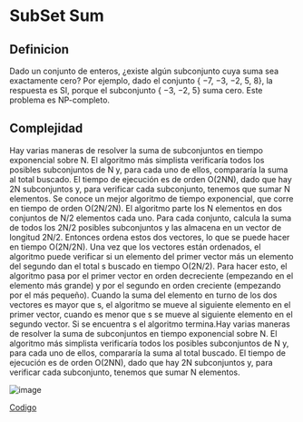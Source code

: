 # SubSet Sum

## Definicion

Dado un conjunto de enteros, ¿existe algún subconjunto cuya suma sea exactamente cero? Por ejemplo, dado el conjunto { −7, −3, −2, 5, 8}, la respuesta es SI, porque el subconjunto { −3, −2, 5} suma cero. Este problema es NP-completo.

##  Complejidad

Hay varias maneras de resolver la suma de subconjuntos en tiempo exponencial sobre N. El algoritmo más simplista verificaría todos los posibles subconjuntos de N y, para cada uno de ellos, compararía la suma al total buscado. El tiempo de ejecución es de orden O(2NN), dado que hay 2N subconjuntos y, para verificar cada subconjunto, tenemos que sumar N elementos.
Se conoce un mejor algoritmo de tiempo exponencial, que corre en tiempo de orden O(2N/2N). El algoritmo parte los N elementos en dos conjuntos de N/2 elementos cada uno. Para cada conjunto, calcula la suma de todos los 2N/2 posibles subconjuntos y las almacena en un vector de longitud 2N/2. Entonces ordena estos dos vectores, lo que se puede hacer en tiempo O(2N/2N). Una vez que los vectores están ordenados, el algoritmo puede verificar si un elemento del primer vector más un elemento del segundo dan el total s buscado en tiempo O(2N/2). Para hacer esto, el algoritmo pasa por el primer vector en orden decreciente (empezando en el elemento más grande) y por el segundo en orden creciente (empezando por el más pequeño). Cuando la suma del elemento en turno de los dos vectores es mayor que s, el algoritmo se mueve al siguiente elemento en el primer vector, cuando es menor que s se mueve al siguiente elemento en el segundo vector. Si se encuentra s el algoritmo termina.Hay varias maneras de resolver la suma de subconjuntos en tiempo exponencial sobre N. El algoritmo más simplista verificaría todos los posibles subconjuntos de N y, para cada uno de ellos, compararía la suma al total buscado. El tiempo de ejecución es de orden O(2NN), dado que hay 2N subconjuntos y, para verificar cada subconjunto, tenemos que sumar N elementos.


![image](https://user-images.githubusercontent.com/60924631/197423086-47c9253b-a30a-411d-9789-b5f2c15f3c25.png)

[Codigo](https://github.com/iandeimpaler/Algoritmica2I/blob/main/Codigo%20Ejemplo/Subset%20Sum.cpp)
